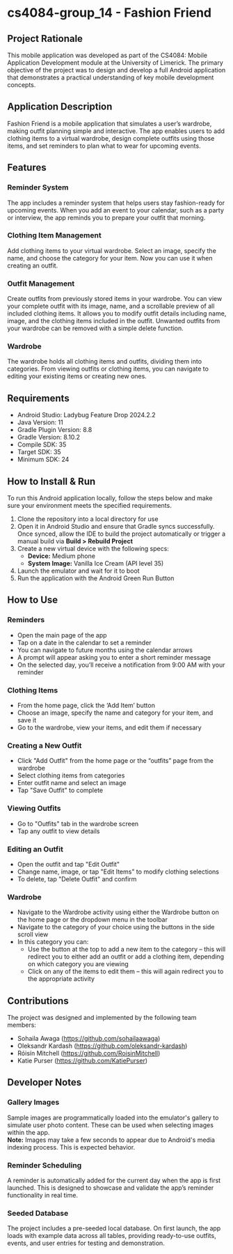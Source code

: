# cs4084-group_14 - Fashion Friend

## Project Rationale

This mobile application was developed as part of the CS4084: Mobile Application Development module at the University of Limerick. The primary objective of the project was to design and develop a full Android application that demonstrates a practical understanding of key mobile development concepts.

## Application Description

Fashion Friend is a mobile application that simulates a user’s wardrobe, making outfit planning simple and interactive. The app enables users to add clothing items to a virtual wardrobe, design complete outfits using those items, and set reminders to plan what to wear for upcoming events.

## Features

### Reminder System

The app includes a reminder system that helps users stay fashion-ready for upcoming events. When you add an event to your calendar, such as a party or interview, the app reminds you to prepare your outfit that morning.

### Clothing Item Management

Add clothing items to your virtual wardrobe. Select an image, specify the name, and choose the category for your item. Now you can use it when creating an outfit.

### Outfit Management

Create outfits from previously stored items in your wardrobe. You can view your complete outfit with its image, name, and a scrollable preview of all included clothing items. It allows you to modify outfit details including name, image, and the clothing items included in the outfit. Unwanted outfits from your wardrobe can be removed with a simple delete function.

### Wardrobe

The wardrobe holds all clothing items and outfits, dividing them into categories. From viewing outfits or clothing items, you can navigate to editing your existing items or creating new ones.

## Requirements

- Android Studio: Ladybug Feature Drop 2024.2.2
- Java Version: 11
- Gradle Plugin Version: 8.8
- Gradle Version: 8.10.2
- Compile SDK: 35
- Target SDK: 35
- Minimum SDK: 24

## How to Install & Run

To run this Android application locally, follow the steps below and make sure your environment meets the specified requirements.

1. Clone the repository into a local directory for use
2. Open it in Android Studio and ensure that Gradle syncs successfully. Once synced, allow the IDE to build the project automatically or trigger a manual build via **Build > Rebuild Project**
3. Create a new virtual device with the following specs:
   - **Device:** Medium phone
   - **System Image:** Vanilla Ice Cream (API level 35)
4. Launch the emulator and wait for it to boot
5. Run the application with the Android Green Run Button

## How to Use

### Reminders

- Open the main page of the app
- Tap on a date in the calendar to set a reminder
- You can navigate to future months using the calendar arrows
- A prompt will appear asking you to enter a short reminder message
- On the selected day, you’ll receive a notification from 9:00 AM with your reminder

### Clothing Items

- From the home page, click the ‘Add Item’ button
- Choose an image, specify the name and category for your item, and save it
- Go to the wardrobe, view your items, and edit them if necessary

### Creating a New Outfit

- Click "Add Outfit" from the home page or the “outfits” page from the wardrobe
- Select clothing items from categories
- Enter outfit name and select an image
- Tap "Save Outfit" to complete

### Viewing Outfits

- Go to "Outfits" tab in the wardrobe screen
- Tap any outfit to view details

### Editing an Outfit

- Open the outfit and tap "Edit Outfit"
- Change name, image, or tap "Edit Items" to modify clothing selections
- To delete, tap "Delete Outfit" and confirm

### Wardrobe

- Navigate to the Wardrobe activity using either the Wardrobe button on the home page or the dropdown menu in the toolbar
- Navigate to the category of your choice using the buttons in the side scroll view
- In this category you can:
  - Use the button at the top to add a new item to the category – this will redirect you to either add an outfit or add a clothing item, depending on which category you are viewing
  - Click on any of the items to edit them – this will again redirect you to the appropriate activity

## Contributions

The project was designed and implemented by the following team members:

- Sohaila Awaga (https://github.com/sohailaawaga)
- Oleksandr Kardash (https://github.com/oleksandr-kardash)
- Róisín Mitchell (https://github.com/RoisinMitchell)
- Katie Purser (https://github.com/KatiePurser)

## Developer Notes

### Gallery Images

Sample images are programmatically loaded into the emulator's gallery to simulate user photo content. These can be used when selecting images within the app.  
**Note:** Images may take a few seconds to appear due to Android's media indexing process. This is expected behavior.

### Reminder Scheduling

A reminder is automatically added for the current day when the app is first launched. This is designed to showcase and validate the app’s reminder functionality in real time.

### Seeded Database

The project includes a pre-seeded local database. On first launch, the app loads with example data across all tables, providing ready-to-use outfits, events, and user entries for testing and demonstration.
